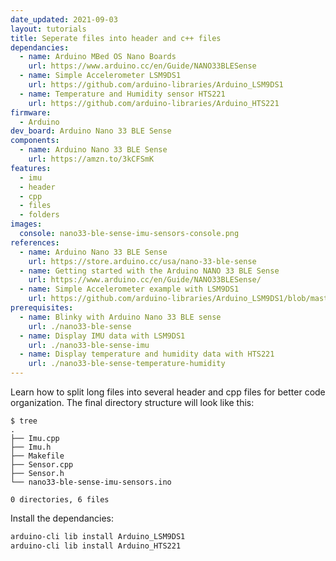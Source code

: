 ```yaml
---
date_updated: 2021-09-03
layout: tutorials
title: Seperate files into header and c++ files
dependancies:
  - name: Arduino MBed OS Nano Boards
    url: https://www.arduino.cc/en/Guide/NANO33BLESense
  - name: Simple Accelerometer LSM9DS1
    url: https://github.com/arduino-libraries/Arduino_LSM9DS1
  - name: Temperature and Humidity sensor HTS221
    url: https://github.com/arduino-libraries/Arduino_HTS221
firmware:
  - Arduino
dev_board: Arduino Nano 33 BLE Sense
components:
  - name: Arduino Nano 33 BLE Sense
    url: https://amzn.to/3kCFSmK
features:
  - imu
  - header
  - cpp
  - files
  - folders
images:
  console: nano33-ble-sense-imu-sensors-console.png
references:
  - name: Arduino Nano 33 BLE Sense
    url: https://store.arduino.cc/usa/nano-33-ble-sense
  - name: Getting started with the Arduino NANO 33 BLE Sense
    url: https://www.arduino.cc/en/Guide/NANO33BLESense/
  - name: Simple Accelerometer example with LSM9DS1
    url: https://github.com/arduino-libraries/Arduino_LSM9DS1/blob/master/examples/SimpleAccelerometer/SimpleAccelerometer.ino
prerequisites:
  - name: Blinky with Arduino Nano 33 BLE sense
    url: ./nano33-ble-sense
  - name: Display IMU data with LSM9DS1
    url: ./nano33-ble-sense-imu
  - name: Display temperature and humidity data with HTS221
    url: ./nano33-ble-sense-temperature-humidity
---
```


Learn how to split long files into several header and cpp files for better code organization. The final directory structure will look like this:

```
$ tree
.
├── Imu.cpp
├── Imu.h
├── Makefile
├── Sensor.cpp
├── Sensor.h
└── nano33-ble-sense-imu-sensors.ino

0 directories, 6 files
```

Install the dependancies:

```sh
arduino-cli lib install Arduino_LSM9DS1
arduino-cli lib install Arduino_HTS221
```
